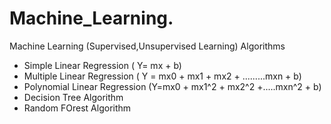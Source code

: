 # Machine_Learning.
Machine Learning (Supervised,Unsupervised Learning) 
Algorithms 
- Simple Linear Regression
   ( Y= mx + b)
- Multiple Linear Regression
  ( Y = mx0 + mx1 + mx2 + .........mxn + b)
- Polynomial Linear Regression
  (Y=mx0 + mx1^2 + mx2^2 +.....mxn^2 + b)
- Decision Tree Algorithm
- Random FOrest Algorithm
